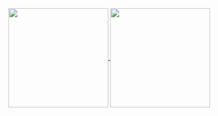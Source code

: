 <a href="https://github.com/anuraghazra/github-readme-stats">
  <img height=200 align="center" style="max-width: 50%;" src="https://github-readme-stats.vercel.app/api?username=Melodi17&show_icons=true&theme=tokyonight&bg_color=00000000&hide_border=true" />
</a>
<a href="https://github.com/anuraghazra/github-readme-stats">
  <img height=200 align="center" style="max-width: 50%;" src="https://github-readme-stats.vercel.app/api/top-langs/?username=Melodi17&layout=compact&theme=tokyonight&bg_color=00000000&hide_border=true" />
</a>
